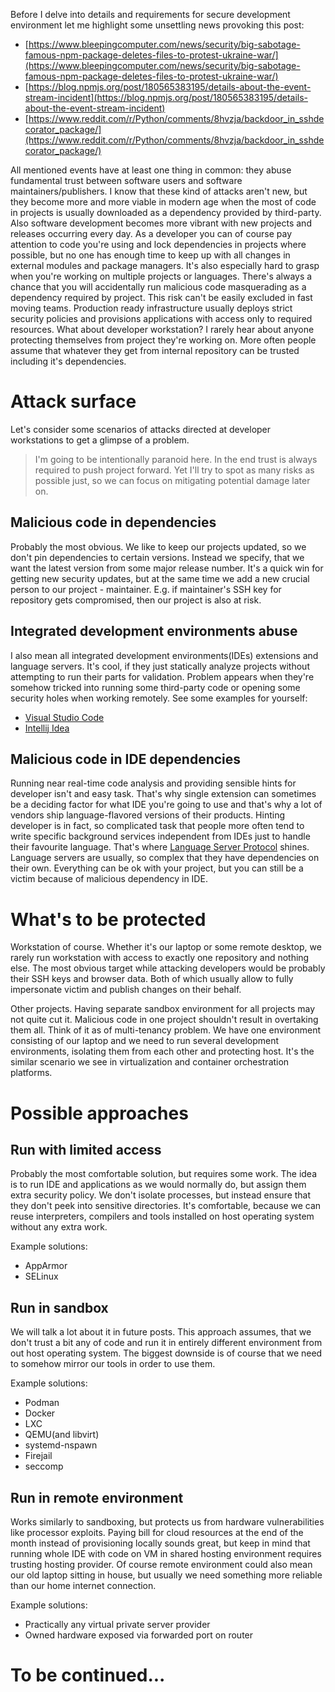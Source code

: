 Before I delve into details and requirements for secure development environment
let me highlight some unsettling news provoking this post:

- [https://www.bleepingcomputer.com/news/security/big-sabotage-famous-npm-package-deletes-files-to-protest-ukraine-war/](https://www.bleepingcomputer.com/news/security/big-sabotage-famous-npm-package-deletes-files-to-protest-ukraine-war/)
- [https://blog.npmjs.org/post/180565383195/details-about-the-event-stream-incident](https://blog.npmjs.org/post/180565383195/details-about-the-event-stream-incident)
- [https://www.reddit.com/r/Python/comments/8hvzja/backdoor_in_sshdecorator_package/](https://www.reddit.com/r/Python/comments/8hvzja/backdoor_in_sshdecorator_package/)

All mentioned events have at least one thing in common: they abuse fundamental
trust between software users and software maintainers/publishers. I know that
these kind of attacks aren't new, but they become more and more viable in modern
age when the most of code in projects is usually downloaded as a dependency
provided by third-party. Also software development becomes more vibrant with new
projects and releases occurring every day. As a developer you can of course pay
attention to code you're using and lock dependencies in projects where possible,
but no one has enough time to keep up with all changes in external modules and
package managers. It's also especially hard to grasp when you're working on
multiple projects or languages. There's always a chance that you will
accidentally run malicious code masquerading as a dependency required by
project. This risk can't be easily excluded in fast moving teams. Production
ready infrastructure usually deploys strict security policies and provisions
applications with access only to required resources. What about developer
workstation? I rarely hear about anyone protecting themselves from project
they're working on. More often people assume that whatever they get from
internal repository can be trusted including it's dependencies.

# Attack surface

Let's consider some scenarios of attacks directed at developer workstations to
get a glimpse of a problem.

> I'm going to be intentionally paranoid here. In the end trust is always
> required to push project forward. Yet I'll try to spot as many risks as
> possible just, so we can focus on mitigating potential damage later on.

## Malicious code in dependencies

Probably the most obvious. We like to keep our projects updated, so we don't pin
dependencies to certain versions. Instead we specify, that we want the latest
version from some major release number. It's a quick win for getting new
security updates, but at the same time we add a new crucial person to our
project - maintainer. E.g. if maintainer's SSH key for repository gets
compromised, then our project is also at risk.

## Integrated development environments abuse

I also mean all integrated development environments(IDEs) extensions and
language servers. It's cool, if they just statically analyze projects without
attempting to run their parts for validation. Problem appears when they're
somehow tricked into running some third-party code or opening some security
holes when working remotely. See some examples for yourself:

- [Visual Studio Code](https://www.cvedetails.com/product/50646/Microsoft-Visual-Studio-Code.html?vendor_id=26)
- [Intellij Idea](https://www.cvedetails.com/product/49160/Jetbrains-Intellij-Idea.html?vendor_id=15146)

## Malicious code in IDE dependencies

Running near real-time code analysis and providing sensible hints for developer
isn't and easy task. That's why single extension can sometimes be a deciding
factor for what IDE you're going to use and that's why a lot of vendors ship
language-flavored versions of their products. Hinting developer is in fact, so
complicated task that people more often tend to write specific background
services independent from IDEs just to handle their favourite language. That's
where [Language Server
Protocol](https://microsoft.github.io/language-server-protocol/) shines.
Language servers are usually, so complex that they have dependencies on their
own. Everything can be ok with your project, but you can still be a victim
because of malicious dependency in IDE.

# What's to be protected

Workstation of course. Whether it's our laptop or some remote desktop, we rarely
run workstation with access to exactly one repository and nothing else. The most
obvious target while attacking developers would be probably their SSH keys and
browser data. Both of which usually allow to fully impersonate victim and
publish changes on their behalf.

Other projects. Having separate sandbox environment for all projects may not
quite cut it. Malicious code in one project shouldn't result in overtaking them
all. Think of it as of multi-tenancy problem. We have one environment consisting
of our laptop and we need to run several development environments, isolating
them from each other and protecting host. It's the similar scenario we see in
virtualization and container orchestration platforms.

# Possible approaches

## Run with limited access

Probably the most comfortable solution, but requires some work. The idea is to
run IDE and applications as we would normally do, but assign them extra security
policy. We don't isolate processes, but instead ensure that they don't peek
into sensitive directories. It's comfortable, because we can reuse interpreters,
compilers and tools installed on host operating system without any extra work.

Example solutions:

- AppArmor
- SELinux

## Run in sandbox

We will talk a lot about it in future posts. This approach assumes, that we
don't trust a bit any of code and run it in entirely different environment from
out host operating system. The biggest downside is of course that we need to
somehow mirror our tools in order to use them.

Example solutions:

- Podman
- Docker
- LXC
- QEMU(and libvirt)
- systemd-nspawn
- Firejail
- seccomp

## Run in remote environment

Works similarly to sandboxing, but protects us from hardware vulnerabilities
like processor exploits. Paying bill for cloud resources at the end of the month
instead of provisioning locally sounds great, but keep in mind that running
whole IDE with code on VM in shared hosting environment requires trusting
hosting provider. Of course remote environment could also mean our old laptop
sitting in house, but usually we need something more reliable than our home
internet connection.

Example solutions:

- Practically any virtual private server provider
- Owned hardware exposed via forwarded port on router

# To be continued...
